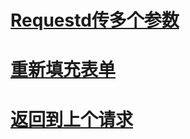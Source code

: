# [Requestd传多个参数](https://github.com/nonelittlesong/study-web/blob/master/PHP/Laravel/Laravel5.5%E6%96%87%E6%A1%A3/%E5%A4%84%E7%90%86%E7%94%A8%E6%88%B7%E8%AF%B7%E6%B1%82/Request.md#-%E8%8E%B7%E5%8F%96%E5%8D%95%E4%B8%AA%E8%BE%93%E5%85%A5%E5%80%BC)
# [重新填充表单](https://github.com/nonelittlesong/study-web/blob/master/PHP/Laravel/Laravel5.5%E6%96%87%E6%A1%A3/%E5%A4%84%E7%90%86%E7%94%A8%E6%88%B7%E8%AF%B7%E6%B1%82/Request.md#1-%E4%B8%8A%E4%B8%80%E6%AC%A1%E8%AF%B7%E6%B1%82%E8%BE%93%E5%85%A5)
# [返回到上个请求](https://github.com/nonelittlesong/study-web/blob/master/PHP/Laravel/Laravel5.5%E6%96%87%E6%A1%A3/%E5%A4%84%E7%90%86%E7%94%A8%E6%88%B7%E8%AF%B7%E6%B1%82/Response.md#%E4%BA%8C-%E9%87%8D%E5%AE%9A%E5%90%91)


